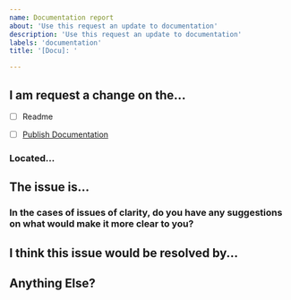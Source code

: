```yaml
---
name: Documentation report
about: 'Use this request an update to documentation'
description: 'Use this request an update to documentation'
labels: 'documentation'
title: '[Docu]: '

---
```


## I am request a change on the...

- [ ] Readme
- [ ] [Publish Documentation](https://plugins.javalent.com/)


### Located...

<!--- In What section are we changing? -->


## The issue is...

<!--- Examples: The example given is wrong. This was removed in version 3.2. Your song is NOT funny! -->


### In the cases of issues of clarity, do you have any suggestions on what would make it more clear to you?

<!--- What is your suggestion? --->

## I think this issue would be resolved by...

<!--- What is your suggestion? --->


## Anything Else?
